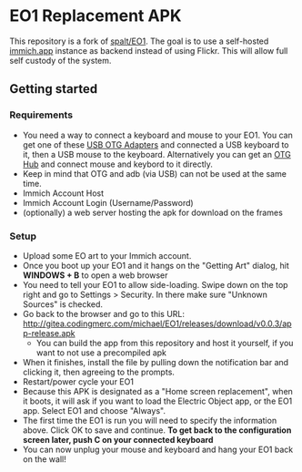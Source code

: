 # EO1 Replacement APK

This repository is a fork of [spalt/EO1](https://github.com/spalt/EO1). The goal is to use a
self-hosted [immich.app](https://immich.app/) instance as backend instead of using Flickr. This will allow full self custody of the system.

## Getting started

### Requirements

- You need a way to connect a keyboard and mouse to your EO1.  You can get one of these [USB OTG Adapters](https://www.amazon.com/gp/product/B01C6032G0/?&_encoding=UTF8&tag=aph0dc-20&linkCode=ur2&linkId=a2e10d0fcebbd4425ace19f040a24e27&camp=1789&creative=9325) and connected a USB keyboard to it, then a USB mouse to the keyboard. Alternatively you can get an [OTG Hub](https://www.amazon.com/dp/B01HYJLZH6?psc=1&ref=ppx_yo2ov_dt_b_product_details&_encoding=UTF8&tag=aph0dc-20&linkCode=ur2&linkId=49938883224aa721262057e366759275&camp=1789&creative=9325) and connect mouse and keybord to it directly.
- Keep in mind that OTG and adb (via USB) can not be used at the same time.
- Immich Account Host
- Immich Account Login (Username/Password)
- (optionally) a web server hosting the apk for download on the frames

### Setup

- Upload some EO art to your Immich account.
- Once you boot up your EO1 and it hangs on the "Getting Art" dialog, hit **WINDOWS + B** to open a web browser
- You need to tell your EO1 to allow side-loading.  Swipe down on the top right and go to Settings > Security.  In there make sure "Unknown Sources" is checked.
- Go back to the browser and go to this URL: <http://gitea.codingmerc.com/michael/EO1/releases/download/v0.0.3/app-release.apk>
  - You can build the app from this repository and host it yourself, if you want to not use a precompiled apk
- When it finishes, install the file by pulling down the notification bar and clicking it, then agreeing to the prompts.
- Restart/power cycle your EO1
- Because this APK is designated as a "Home screen replacement", when it boots, it will ask if you want to load the Electric Object app, or the EO1 app.  Select EO1 and choose "Always".
- The first time the EO1 is run you will need to specify the information above.  Click OK to save and continue.  **To get back to the configuration screen later, push C on your connected keyboard**
- You can now unplug your mouse and keyboard and hang your EO1 back on the wall!

